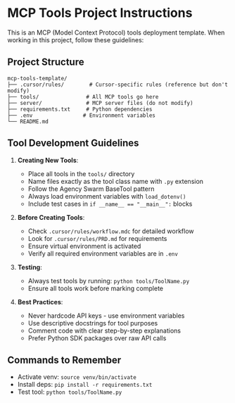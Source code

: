 # MCP Tools Project Instructions

This is an MCP (Model Context Protocol) tools deployment template. When working in this project, follow these guidelines:

## Project Structure
```
mcp-tools-template/
├── .cursor/rules/        # Cursor-specific rules (reference but don't modify)
├── tools/               # All MCP tools go here
├── server/              # MCP server files (do not modify)
├── requirements.txt     # Python dependencies
├── .env                # Environment variables
└── README.md
```

## Tool Development Guidelines

1. **Creating New Tools**:
   - Place all tools in the `tools/` directory
   - Name files exactly as the tool class name with `.py` extension
   - Follow the Agency Swarm BaseTool pattern
   - Always load environment variables with `load_dotenv()`
   - Include test cases in `if __name__ == "__main__":` blocks

2. **Before Creating Tools**:
   - Check `.cursor/rules/workflow.mdc` for detailed workflow
   - Look for `.cursor/rules/PRD.md` for requirements
   - Ensure virtual environment is activated
   - Verify all required environment variables are in `.env`

3. **Testing**:
   - Always test tools by running: `python tools/ToolName.py`
   - Ensure all tools work before marking complete

4. **Best Practices**:
   - Never hardcode API keys - use environment variables
   - Use descriptive docstrings for tool purposes
   - Comment code with clear step-by-step explanations
   - Prefer Python SDK packages over raw API calls

## Commands to Remember
- Activate venv: `source venv/bin/activate`
- Install deps: `pip install -r requirements.txt`
- Test tool: `python tools/ToolName.py`
